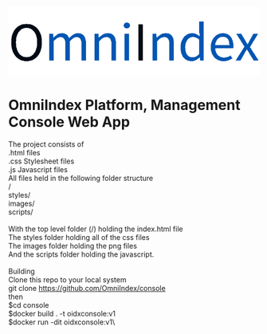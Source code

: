 ![OmniIndex Logo](web/images/OmniIndexDark.png)
# OmniIndex Platform, Management Console Web App
The project consists of\
  .html files\
  .css Stylesheet files\
  .js Javascript files\
All files held in the following folder structure\
  /\
  styles/\
  images/\
  scripts/\
\
With the top level folder (/) holding the index.html file\
The styles folder holding all of the css files\
The images folder holding the png files\
And the scripts folder holding the javascript.\
\
Building\
Clone this repo to your local system\
    git clone https://github.com/OmniIndex/console \
then\
$cd console \
$docker build . -t oidxconsole:v1 \
$docker run -dit oidxconsole:v1\
